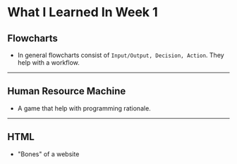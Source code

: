 # What  I Learned In Week 1

## Flowcharts
* In general flowcharts consist of `Input/Output, Decision, Action`. They help with a workflow. 
---
## Human Resource Machine
* A game that help with programming rationale. 
---
## HTML
* "Bones" of a website